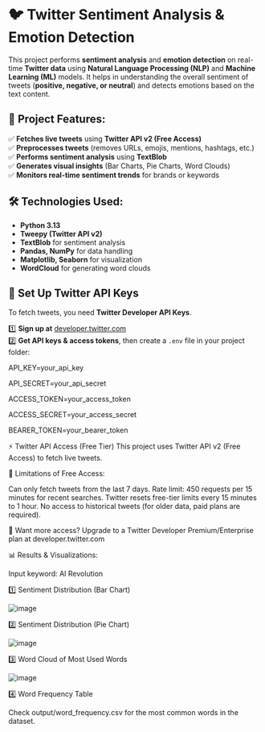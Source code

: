 # 🐦 Twitter Sentiment Analysis & Emotion Detection  

This project performs **sentiment analysis** and **emotion detection** on real-time **Twitter data** using **Natural Language Processing (NLP)** and **Machine Learning (ML)** models. It helps in understanding the overall sentiment of tweets (**positive, negative, or neutral**) and detects emotions based on the text content.  


## 📌 **Project Features**:

✅ **Fetches live tweets** using **Twitter API v2 (Free Access)**  
✅ **Preprocesses tweets** (removes URLs, emojis, mentions, hashtags, etc.)  
✅ **Performs sentiment analysis** using **TextBlob**  
✅ **Generates visual insights** (Bar Charts, Pie Charts, Word Clouds)  
✅ **Monitors real-time sentiment trends** for brands or keywords  


## 🛠 **Technologies Used**:

- **Python 3.13**  
- **Tweepy (Twitter API v2)**  
- **TextBlob** for sentiment analysis  
- **Pandas, NumPy** for data handling  
- **Matplotlib, Seaborn** for visualization  
- **WordCloud** for generating word clouds  


## 🔑 **Set Up Twitter API Keys**
To fetch tweets, you need **Twitter Developer API Keys**.  

1️⃣ **Sign up at** [developer.twitter.com](https://developer.twitter.com/)  
2️⃣ **Get API keys & access tokens**, then create a `.env` file in your project folder:  

API_KEY=your_api_key

API_SECRET=your_api_secret

ACCESS_TOKEN=your_access_token

ACCESS_SECRET=your_access_secret

BEARER_TOKEN=your_bearer_token

⚡ Twitter API Access (Free Tier)
This project uses Twitter API v2 (Free Access) to fetch live tweets.

📌 Limitations of Free Access:

Can only fetch tweets from the last 7 days.
Rate limit: 450 requests per 15 minutes for recent searches.
Twitter resets free-tier limits every 15 minutes to 1 hour.
No access to historical tweets (for older data, paid plans are required).

📢 Want more access? Upgrade to a Twitter Developer Premium/Enterprise plan at developer.twitter.com

📊 Results & Visualizations:

Input keyword: AI Revolution

1️⃣ Sentiment Distribution (Bar Chart)

 ![image](https://github.com/user-attachments/assets/f4a5d22f-50a4-4909-8579-1505c74f99f6)


2️⃣ Sentiment Distribution (Pie Chart)

![image](https://github.com/user-attachments/assets/d7e36c2b-7b68-4af5-8db3-38220e8bfa0c)


3️⃣ Word Cloud of Most Used Words

![image](https://github.com/user-attachments/assets/da3b975b-292f-4084-95a1-43f1a471a449)


4️⃣ Word Frequency Table

Check output/word_frequency.csv for the most common words in the dataset.
